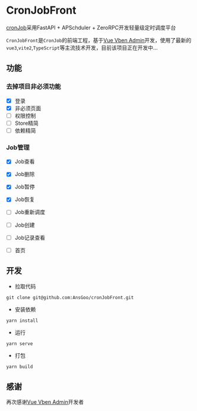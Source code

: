 # CronJobFront

[cronJob](https://github.com/AnsGoo/cronJob)采用FastAPI + APSchduler + ZeroRPC开发轻量级定时调度平台

`CronJobFront`是`CronJob`的前端工程，基于[Vue Vben Admin](https://github.com/anncwb/vue-vben-admin)开发，使用了最新的`vue3`,`vite2`,`TypeScript`等主流技术开发，目前该项目正在开发中...


## 功能

### 去掉项目非必须功能

- [x]  登录
- [x]  非必须页面
- [ ]  权限控制
- [ ]  Store精简
- [ ] 依赖精简

### Job管理

- [x] Job查看
- [x] Job删除
- [x] Job暂停
- [x] Job恢复
- [ ] Job重新调度
- [ ] Job创建
- [ ] Job记录查看
- [ ] 首页


## 开发

- 拉取代码

```shell
git clone git@github.com:AnsGoo/cronJobFront.git
```

- 安装依赖

```shell
yarn install

```

- 运行

```shell
yarn serve
```

- 打包

```bash
yarn build
```


## 感谢

再次感谢[Vue Vben Admin](https://github.com/anncwb/vue-vben-admin)开发者
